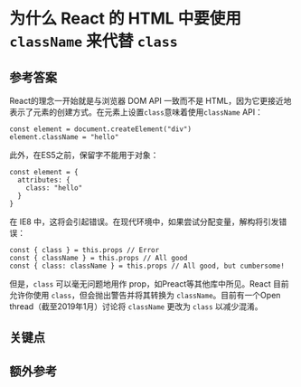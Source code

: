 # 为什么 React 的 HTML 中要使用 `className` 来代替 `class`

## 参考答案

React的理念一开始就是与浏览器 DOM API 一致而不是 HTML，因为它更接近地表示了元素的创建方式。在元素上设置`class`意味着使用`className` API：

```es6
const element = document.createElement("div")
element.className = "hello"
```

此外，在ES5之前，保留字不能用于对象：

```es6
const element = {
  attributes: {
    class: "hello"
  }
}
```

在 IE8 中，这将会引起错误。在现代环境中，如果尝试分配变量，解构将引发错误：

```es6
const { class } = this.props // Error
const { className } = this.props // All good
const { class: className } = this.props // All good, but cumbersome!
```

但是，`class` 可以毫无问题地用作 prop，如Preact等其他库中所见。React 目前允许你使用 `class`，但会抛出警告并将其转换为 `className`。目前有一个Open thread（截至2019年1月）讨论将 `className` 更改为 `class` 以减少混淆。

## 关键点

## 额外参考

<!-- tags: (react,javascript) -->
